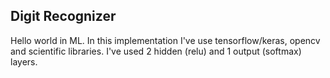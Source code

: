 ## Digit Recognizer

Hello world in ML. In this implementation I've use tensorflow/keras, opencv and scientific libraries.
I've used 2 hidden (relu) and 1 output (softmax) layers. 
